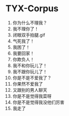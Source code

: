 # TYX-Corpus

1. 你为什么不理我？
2. 我不理你了！
3. 闭眼双手拍腿.gif
4. 气死我了！
5. 我困了！
6. 我要回家！
7. 你欺负人！
8. 我不和你玩儿了！
9. 我不跟你玩儿了！
10. 你是不是不爱我了？
11. 你果然不爱我了
12. 又跟别的男人聊天
13. 你是不是觉得我菜呀
14. 你是不是觉得我没他们厉害
15. 我走了
